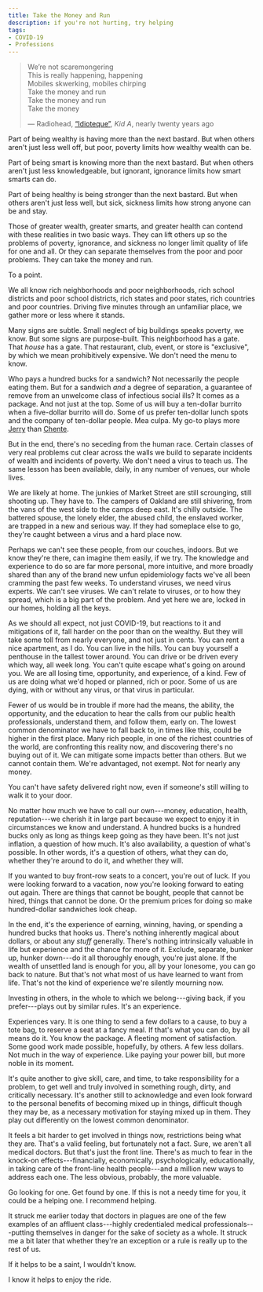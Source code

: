 ```yaml
---
title: Take the Money and Run
description: if you're not hurting, try helping
tags:
- COVID-19
- Professions
---
```


<blockquote><p>We&rsquo;re not scaremongering<br>
This is really happening, happening<br>
Mobiles skwerking, mobiles chirping<br>
Take the money and run<br>
Take the money and run<br>
Take the money</p>
<p>&mdash; Radiohead, <a href="https://youtu.be/svwJTnZOaco">&ldquo;Idioteque&rdquo;</a>, <em>Kid A</em>, nearly twenty years ago</p>
</blockquote>

Part of being wealthy is having more than the next bastard.  But when others aren't just less well off, but poor, poverty limits how wealthy wealth can be.

Part of being smart is knowing more than the next bastard.  But when others aren't just less knowledgeable, but ignorant, ignorance limits how smart smarts can do.

Part of being healthy is being stronger than the next bastard.  But when others aren't just less well, but sick, sickness limits how strong anyone can be and stay.

Those of greater wealth, greater smarts, and greater health can contend with these realities in two basic ways.  They can lift others up so the problems of poverty, ignorance, and sickness no longer limit quality of life for one and all.  Or they can separate themselves from the poor and poor problems.  They can take the money and run.

To a point.

We all know rich neighborhoods and poor neighborhoods, rich school districts and poor school districts, rich states and poor states, rich countries and poor countries.  Driving five minutes through an unfamiliar place, we gather more or less where it stands.

Many signs are subtle.  Small neglect of big buildings speaks poverty, we know.  But some signs are purpose-built.  This neighborhood has a gate.  That _house_ has a gate.  That restaurant, club, event, or store is "exclusive", by which we mean prohibitively expensive.  We don't need the menu to know.

Who pays a hundred bucks for a sandwich?  Not necessarily the people eating them.  But for a sandwich _and_ a degree of separation, a guarantee of remove from an unwelcome class of infectious social ills?  It comes as a package.  And not just at the top.  Some of us will buy a ten-dollar burrito when a five-dollar burrito will do.  Some of us prefer ten-dollar lunch spots and the company of ten-dollar people.  Mea culpa.  My go-to plays more [Jerry](https://en.wikipedia.org/wiki/Jerry_Garcia) than [Chente](https://en.wikipedia.org/wiki/Vicente_Fern%C3%A1ndez).

But in the end, there's no seceding from the human race.  Certain classes of very real problems cut clear across the walls we build to separate incidents of wealth and incidents of poverty.  We don't need a virus to teach us.  The same lesson has been available, daily, in any number of venues, our whole lives.

We are likely at home.  The junkies of Market Street are still scrounging, still shooting up.  They have to.  The campers of Oakland are still shivering, from the vans of the west side to the camps deep east.  It's chilly outside.  The battered spouse, the lonely elder, the abused child, the enslaved worker, are trapped in a new and serious way.  If they had someplace else to go, they're caught between a virus and a hard place now.

Perhaps we can't see these people, from our couches, indoors.  But we know they're there, can imagine them easily, if we try.  The knowledge and experience to do so are far more personal, more intuitive, and more broadly shared than any of the brand new unfun epidemiology facts we've all been cramming the past few weeks.  To understand viruses, we need virus experts.  We can't see viruses.  We can't relate to viruses, or to how they spread, which is a big part of the problem.  And yet here we are, locked in our homes, holding all the keys.

As we should all expect, not just COVID-19, but reactions to it and mitigations of it, fall harder on the poor than on the wealthy.  But they will take some toll from nearly everyone, and not just in cents.  You can rent a nice apartment, as I do.  You can live in the hills.  You can buy yourself a penthouse in the tallest tower around.  You can drive or be driven every which way, all week long.  You can't quite escape what's going on around you.  We are all losing time, opportunity, and experience, of a kind.  Few of us are doing what we'd hoped or planned, rich or poor.  Some of us are dying, with or without any virus, or that virus in particular.

Fewer of us would be in trouble if more had the means, the ability, the opportunity, and the education to hear the calls from our public health professionals, understand them, and follow them, early on.  The lowest common denominator we have to fall back to, in times like this, could be higher in the first place.  Many rich people, in one of the richest countries of the world, are confronting this reality now, and discovering there's no buying out of it.  We can mitigate some impacts better than others.  But we cannot contain them.  We're advantaged, not exempt.  Not for nearly any money.

You can't have safety delivered right now, even if someone's still willing to walk it to your door.

No matter how much we have to call our own---money, education, health, reputation---we cherish it in large part because we expect to enjoy it in circumstances we know and understand.  A hundred bucks is a hundred bucks only as long as things keep going as they have been.  It's not just inflation, a question of how much.  It's also availability, a question of what's possible.  In other words, it's a question of others, what they can do, whether they're around to do it, and whether they will.

If you wanted to buy front-row seats to a concert, you're out of luck.  If you were looking forward to a vacation, now you're looking forward to eating out again.  There are things that cannot be bought, people that cannot be hired, things that cannot be done.  Or the premium prices for doing so make hundred-dollar sandwiches look cheap.

In the end, it's the experience of earning, winning, having, or spending a hundred bucks that hooks us.  There's nothing inherently magical about dollars, or about any _stuff_ generally.  There's nothing intrinsically valuable in life but experience and the chance for more of it.  Exclude, separate, bunker up, hunker down---do it all thoroughly enough, you're just alone.  If the wealth of unsettled land is enough for you, all by your lonesome, you can go back to nature.  But that's not what most of us have learned to want from life.  That's not the kind of experience we're silently mourning now.

Investing in others, in the whole to which we belong---giving back, if you prefer---plays out by similar rules.  It's an experience.

Experiences vary.  It is one thing to send a few dollars to a cause, to buy a tote bag, to reserve a seat at a fancy meal.  If that's what you can do, by all means do it.  You know the package.  A fleeting moment of satisfaction.  Some good work made possible, hopefully, by others.  A few less dollars.  Not much in the way of experience.  Like paying your power bill, but more noble in its moment.

It's quite another to give skill, care, and time, to take responsibility for a problem, to get well and truly involved in something rough, dirty, and critically necessary.  It's another still to acknowledge and even look forward to the personal benefits of becoming mixed up in things, difficult though they may be, as a necessary motivation for staying mixed up in them.  They play out differently on the lowest common denominator.

It feels a bit harder to get involved in things now, restrictions being what they are.  That's a valid feeling, but fortunately not a fact.  Sure, we aren't all medical doctors.  But that's just the front line.  There's as much to fear in the knock-on effects---financially, economically, psychologically, educationally, in taking care of the front-line health people---and a million new ways to address each one.  The less obvious, probably, the more valuable.

Go looking for one.  Get found by one.  If this is not a needy time for you, it could be a helping one.  I recommend helping.

It struck me earlier today that doctors in plagues are one of the few examples of an affluent class---highly credentialed medical professionals---putting themselves in danger for the sake of society as a whole.  It struck me a bit later that whether they're an exception or a rule is really up to the rest of us.

If it helps to be a saint, I wouldn't know.

I know it helps to enjoy the ride.
